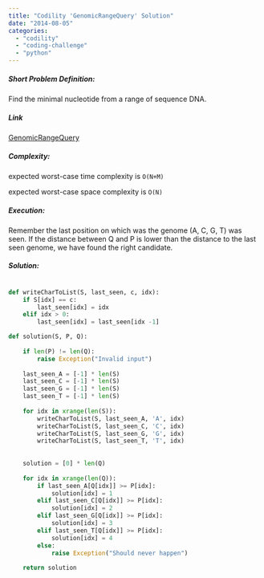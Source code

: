 ```yaml
---
title: "Codility 'GenomicRangeQuery' Solution"
date: "2014-08-05"
categories: 
  - "codility"
  - "coding-challenge"
  - "python"
---
```


##### Short Problem Definition:

Find the minimal nucleotide from a range of sequence DNA.

##### Link

[GenomicRangeQuery](https://codility.com/demo/take-sample-test/genomic_range_query)

##### Complexity:

expected worst-case time complexity is `O(N+M)`

expected worst-case space complexity is `O(N)`

##### Execution:

Remember the last position on which was the genome (A, C, G, T) was seen. If the distance between Q and P is lower than the distance to the last seen genome, we have found the right candidate.

##### Solution:

```python

def writeCharToList(S, last_seen, c, idx):
    if S[idx] == c:
        last_seen[idx] = idx
    elif idx > 0:
        last_seen[idx] = last_seen[idx -1]

def solution(S, P, Q):
    
    if len(P) != len(Q):
        raise Exception("Invalid input")
    
    last_seen_A = [-1] * len(S)
    last_seen_C = [-1] * len(S)
    last_seen_G = [-1] * len(S)
    last_seen_T = [-1] * len(S)
        
    for idx in xrange(len(S)):
        writeCharToList(S, last_seen_A, 'A', idx)
        writeCharToList(S, last_seen_C, 'C', idx)
        writeCharToList(S, last_seen_G, 'G', idx)
        writeCharToList(S, last_seen_T, 'T', idx)
    
    
    solution = [0] * len(Q)
    
    for idx in xrange(len(Q)):
        if last_seen_A[Q[idx]] >= P[idx]:
            solution[idx] = 1
        elif last_seen_C[Q[idx]] >= P[idx]:
            solution[idx] = 2
        elif last_seen_G[Q[idx]] >= P[idx]:
            solution[idx] = 3
        elif last_seen_T[Q[idx]] >= P[idx]:
            solution[idx] = 4
        else:    
            raise Exception("Should never happen")
        
    return solution
    
```
